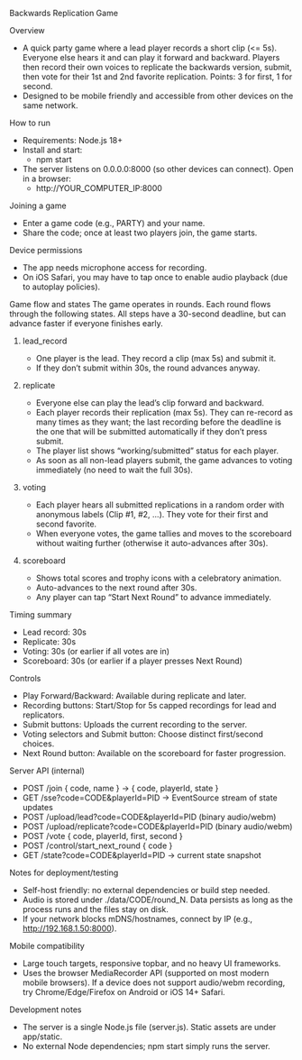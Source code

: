 Backwards Replication Game

Overview
- A quick party game where a lead player records a short clip (<= 5s). Everyone else hears it and can play it forward and backward. Players then record their own voices to replicate the backwards version, submit, then vote for their 1st and 2nd favorite replication. Points: 3 for first, 1 for second.
- Designed to be mobile friendly and accessible from other devices on the same network.

How to run
- Requirements: Node.js 18+
- Install and start:
  - npm start
- The server listens on 0.0.0.0:8000 (so other devices can connect). Open in a browser:
  - http://YOUR_COMPUTER_IP:8000

Joining a game
- Enter a game code (e.g., PARTY) and your name.
- Share the code; once at least two players join, the game starts.

Device permissions
- The app needs microphone access for recording.
- On iOS Safari, you may have to tap once to enable audio playback (due to autoplay policies).

Game flow and states
The game operates in rounds. Each round flows through the following states. All steps have a 30-second deadline, but can advance faster if everyone finishes early.

1) lead_record
   - One player is the lead. They record a clip (max 5s) and submit it.
   - If they don’t submit within 30s, the round advances anyway.

2) replicate
   - Everyone else can play the lead’s clip forward and backward.
   - Each player records their replication (max 5s). They can re-record as many times as they want; the last recording before the deadline is the one that will be submitted automatically if they don’t press submit.
   - The player list shows “working/submitted” status for each player.
   - As soon as all non-lead players submit, the game advances to voting immediately (no need to wait the full 30s).

3) voting
   - Each player hears all submitted replications in a random order with anonymous labels (Clip #1, #2, ...). They vote for their first and second favorite.
   - When everyone votes, the game tallies and moves to the scoreboard without waiting further (otherwise it auto-advances after 30s).

4) scoreboard
   - Shows total scores and trophy icons with a celebratory animation.
   - Auto-advances to the next round after 30s.
   - Any player can tap “Start Next Round” to advance immediately.

Timing summary
- Lead record: 30s
- Replicate: 30s
- Voting: 30s (or earlier if all votes are in)
- Scoreboard: 30s (or earlier if a player presses Next Round)

Controls
- Play Forward/Backward: Available during replicate and later.
- Recording buttons: Start/Stop for 5s capped recordings for lead and replicators.
- Submit buttons: Uploads the current recording to the server.
- Voting selectors and Submit button: Choose distinct first/second choices.
- Next Round button: Available on the scoreboard for faster progression.

Server API (internal)
- POST /join { code, name } → { code, playerId, state }
- GET /sse?code=CODE&playerId=PID → EventSource stream of state updates
- POST /upload/lead?code=CODE&playerId=PID (binary audio/webm)
- POST /upload/replicate?code=CODE&playerId=PID (binary audio/webm)
- POST /vote { code, playerId, first, second }
- POST /control/start_next_round { code }
- GET /state?code=CODE&playerId=PID → current state snapshot

Notes for deployment/testing
- Self-host friendly: no external dependencies or build step needed.
- Audio is stored under ./data/CODE/round_N. Data persists as long as the process runs and the files stay on disk.
- If your network blocks mDNS/hostnames, connect by IP (e.g., http://192.168.1.50:8000).

Mobile compatibility
- Large touch targets, responsive topbar, and no heavy UI frameworks.
- Uses the browser MediaRecorder API (supported on most modern mobile browsers). If a device does not support audio/webm recording, try Chrome/Edge/Firefox on Android or iOS 14+ Safari.

Development notes
- The server is a single Node.js file (server.js). Static assets are under app/static.
- No external Node dependencies; npm start simply runs the server.

